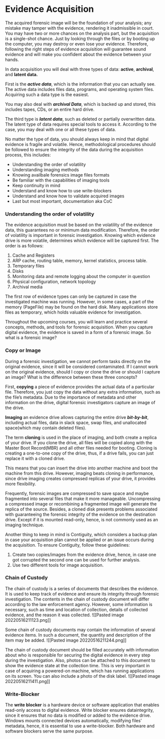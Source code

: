 # Evidence Acquisition
The acquired forensic image will be the foundation of your analysis; any mistake may tamper with the evidence, rendering it inadmissible in court. You may have two or more chances on the analysis part, but the acquisition is a single-shot chance. Just by looking through the files or by booting up the computer, you may destroy or even lose your evidence. Therefore, following the right steps of evidence acquisition will guarantee sound evidence and will make you confident about the evidence between your hands. 

In data acquisition you will deal with three types of data: **active**, **archival**, and **latent data.** 

First is the ***active data***, which is the information that you can actually see. The active data includes files data, programs, and operating system files. Acquiring such a data type is the easiest. 

You may also deal with ***archival Data***, which is backed up and stored, this includes tapes, CDs, or an entire hard drive. 

The third type is ***latent data***, such as deleted or partially overwritten data. The latent type of data requires special tools to access it. According to the case, you may deal with one or all these types of data.

No matter the type of data, you should always keep in mind that digital evidence is fragile and volatile. Hence, methodological procedures should be followed to ensure the integrity of the data during the acquisition process, this includes:
- Understanding the order of volatility
- Understanding imaging methods
- Knowing availbale forensics image files formats
- Be familiar with the capabilities of imaging tools
- Keep continuity in mind
- Understand and know how to use write-blockers
- Understand and know how to validate acquired images
- Last but most important, documentation aka CoC

### Understanding the order of volatility
The evidence acquisition must be based on the volatility of the evidence data, this guarantees no or minimum data modification. Therefore, the order of volatility is important in forensic investigation. Knowing which evidence drive is more volatile, determines which evidence will be captured first. The order is as follows:
1. Cache and Registers
2. ARP cache, routing table, memory, kernel statistics, process table.
3. Temporary files
4. Disks
5. Monitoring data and remote logging about the computer in question
6. Physical configuration, network topology
7. Archival media

The first row of evidence types can only be captured in case the investigated machine was running. However, in some cases, a part of the memory (PageFile) may be found on the hard disk. Many applications store files as temporary, which holds valuable evidence for investigation.

Throughout the upcoming courses, you will learn and practice several concepts, methods, and tools for forensic acquisition. When you capture digital evidence, the evidence is saved in a form of a forensic image. So what is a forensic image?

### Copy or Image
During a forensic investigation, we cannot perform tasks directly on the original evidence, since it will be considered contaminated. If I cannot work on the original evidence, should I copy or clone the drive or should I capture an image? What is the difference between these three concepts?

First, **copying** a piece of evidence provides the actual data of a particular file. Therefore, you just copy the data without any extra information, such as the file’s metadata. Due to the importance of metadata and other information on the drive, digital forensic investigators capture an image of the drive. 

**Imaging** an evidence drive allows capturing the entire drive ***bit-by-bit***, including actual files, data in slack space, swap files, and unallocated space(which may contain deleted files).

The term **cloning** is used in the place of imaging, and both create a replica of your drive. If you clone the drive, all files will be copied along with the Master Boot Record(MBR) and all other files needed for booting. Cloning is creating a one-to-one copy of the drive, thus, if a drive fails, you can just replace it with a cloned drive.

This means that you can insert the drive into another machine and boot the machine from this drive. However, imaging beats cloning in performance, since drive imaging creates compressed replicas of your drive, it provides more flexibility.

Frequently, forensic images are compressed to save space and maybe fragmented into several files that make it more manageable. Uncompressing a compressed image or recombining a fragmented image will generate the replica of the source. Besides, a cloned disk presents problems associated with guaranteeing the forensic integrity of the evidence on the destination drive. Except if it is mounted read-only, hence, is not commonly used as an imaging technique.

Another thing to keep in mind is Contiguity, which considers a backup plan in case your acquisition plan cannot be applied or an issue occurs during the acquisition. To ensure Contiguity, follow these guidelines:
1. Create two copies/images from the evidence drive, hence, in case one got corrupted the second one can be used for further analysis.
2. Use two different tools for image acquisition.

### Chain of Custody
The chain of custody is a series of documents that describes the evidence. It is used to keep track of evidence and ensure its integrity through forensic investigation. The contents in the chain of custody document will differ according to the law enforcement agency. However, some information is necessary, such as time and location of collection, details of collected evidence, and the reason it was collected.
![[Pasted image 20220516211123.png]]

Some chain of custody documents may contain the information of several evidence items. In such a document, the quantity and description of the item may be added.
![[Pasted image 20220516211244.png]]

The chain of custody document should be filled accurately with information about who is responsible for securing the digital evidence in every step during the investigation. Also, photos can be attached to this document to show the evidence state at the collection time. This is very important in case of acquiring a powered-on machine, which has running applications on its screen. You can also include a photo of the disk label.
![[Pasted image 20220516211411.png]]

### Write-Blocker
The **write blocker** is a hardware device or software application that enables read-only access to digital evidence. Write blocker ensures dataintegrity, since it ensures that no data is modified or added to the evidence drive. Windows mounts connected devices automatically, modifying files’ metadata, hence, it is essential to use a write-blocker. Both hardware and software blockers serve the same purpose.